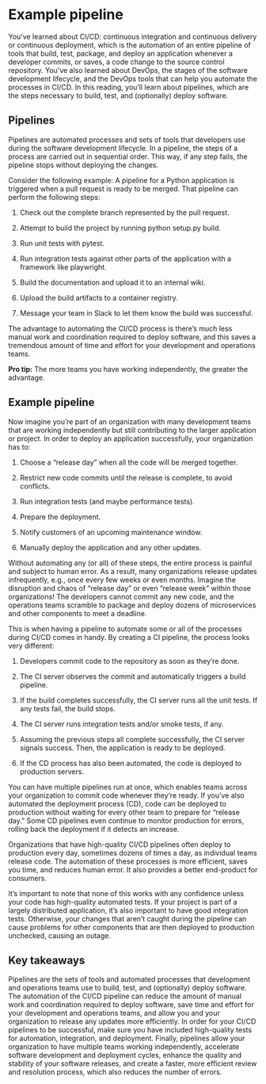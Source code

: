 # Example pipeline
You’ve learned about CI/CD: continuous integration and continuous delivery or continuous deployment, which is the automation of an entire pipeline of tools that build, test, package, and deploy an application whenever a developer commits, or saves, a code change to the source control repository. You’ve also learned about DevOps, the stages of the software development lifecycle, and the DevOps tools that can help you automate the processes in CI/CD.  In this reading, you’ll learn about pipelines, which are the steps necessary to build, test, and (optionally) deploy software. 

## Pipelines
Pipelines are automated processes and sets of tools that developers use during the software development lifecycle. In a pipeline, the steps of a process are carried out in sequential order. This way, if any step fails, the pipeline stops without deploying the changes.

Consider the following example: A pipeline for a Python application is triggered when a pull request is ready to be merged. That pipeline can perform the following steps:

1. Check out the complete branch represented by the pull request.

2. Attempt to build the project by running python setup.py build.

3. Run unit tests with pytest.

4. Run integration tests against other parts of the application with a framework like playwright.

5. Build the documentation and upload it to an internal wiki.

6. Upload the build artifacts to a container registry.

7. Message your team in Slack to let them know the build was successful.

The advantage to automating the CI/CD process is there’s much less manual work and coordination required to deploy software, and this saves a tremendous amount of time and effort for your development and operations teams. 

**Pro tip:** The more teams you have working independently, the greater the advantage.

## Example pipeline
Now imagine you’re part of an organization with many development teams that are working independently but still contributing to the larger application or project. In order to deploy an application successfully, your organization has to:

1. Choose a “release day” when all the code will be merged together.

2. Restrict  new code commits until the release is complete, to avoid conflicts.

3. Run integration tests (and maybe performance tests). 

4. Prepare the deployment.

5. Notify customers of an upcoming maintenance window. 

6. Manually deploy the application and any other updates.

Without automating any (or all) of these steps, the entire process is painful and subject to human error. As a result, many organizations release updates infrequently, e.g., once every few weeks or even months. Imagine the disruption and chaos of “release day” or even “release week” within those organizations! The developers cannot commit any new code, and the operations teams scramble to package and deploy dozens of microservices and other components to meet a deadline. 

This is when having a pipeline to automate some or all of the processes during CI/CD comes in handy. By creating a CI pipeline, the process looks very different:

1. Developers commit code to the repository as soon as they’re done.

2. The CI server observes the commit and automatically triggers a build pipeline.

3. If the build completes successfully, the CI server runs all the unit tests. If any tests fail, the build stops.

4. The CI server runs integration tests and/or smoke tests, if any.

5. Assuming the previous steps all complete successfully, the CI server signals success. Then, the application is ready to be deployed.

6. If the CD process has also been automated, the code is deployed to production servers. 

You can have multiple pipelines run at once, which enables teams across your organization to commit code whenever they’re ready. If you’ve also automated the deployment process (CD), code can be deployed to production without waiting for every other team to prepare for “release day.” Some CD pipelines even continue to monitor production for errors, rolling back the deployment if it detects an increase.

Organizations that have high-quality CI/CD pipelines often deploy to production every day, sometimes dozens of times a day, as individual teams release code. The automation of these processes is more efficient, saves you time, and reduces human error. It also provides a better end-product for consumers. 

It’s important to note that none of this works with any confidence unless your code has high-quality automated tests. If your project is part of a largely distributed application, it’s also important to have good integration tests. Otherwise, your changes that aren’t caught during the pipeline can cause problems for other components that are then deployed to production unchecked, causing an outage.

## Key takeaways
Pipelines are the sets of tools and automated processes that development and operations teams use to build, test, and (optionally) deploy software. The automation of the CI/CD pipeline can reduce the amount of manual work and coordination required to deploy software, save time and effort for your development and operations teams, and allow you and your organization to release any updates more efficiently. In order for your CI/CD pipelines to be successful, make sure you have included high-quality tests for automation, integration, and deployment. Finally, pipelines allow your organization to have multiple teams working independently, accelerate software development and deployment cycles, enhance the quality and stability of your software releases, and create a faster, more efficient review and resolution process, which also reduces the number of errors.